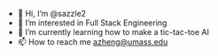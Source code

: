 - 👋 Hi, I’m @sazzle2
- 👀 I’m interested in Full Stack Engineering
- 🌱 I’m currently learning how to make a tic-tac-toe AI
- 📫 How to reach me azheng@umass.edu

<!---
sazzle2/sazzle2 is a ✨ special ✨ repository because its `README.md` (this file) appears on your GitHub profile.
You can click the Preview link to take a look at your changes.
--->
